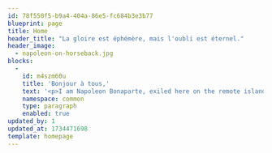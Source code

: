 ```yaml
---
id: 78f550f5-b9a4-404a-86e5-fc684b3e3b77
blueprint: page
title: Home
header_title: "La gloire est éphémère, mais l'oubli est éternel."
header_image:
  - napoleon-on-horseback.jpg
blocks:
  -
    id: m4szm60u
    title: 'Bonjour à tous,'
    text: '<p>I am Napoleon Bonaparte, exiled here on the remote island of Saint Helena. Once, I commanded vast armies, reshaped nations, and navigated the turbulent waters of European politics. Today, however, I find myself in the serene isolation of this distant land, where the ocean whispers tales of glory and defeat.</p><p>As I pen my thoughts for you, dear readers, I invite you into my world—a realm of ambition, strategy, and, yes, introspection. Here, I shall share my reflections on leadership, the nature of power, and the lessons learned from both triumphs and trials.&lt;/p&gt;&lt;p&gt;Join me as I explore the intricate tapestry of history, the weight of legacy, and the fleeting nature of fame. Whether you seek inspiration, knowledge, or simply the musings of a man who once stood at the pinnacle of power, I welcome you to my journey.</p><p>À bientôt,<br>Napoleon</p>'
    namespace: common
    type: paragraph
    enabled: true
updated_by: 1
updated_at: 1734471698
template: homepage
---
```

